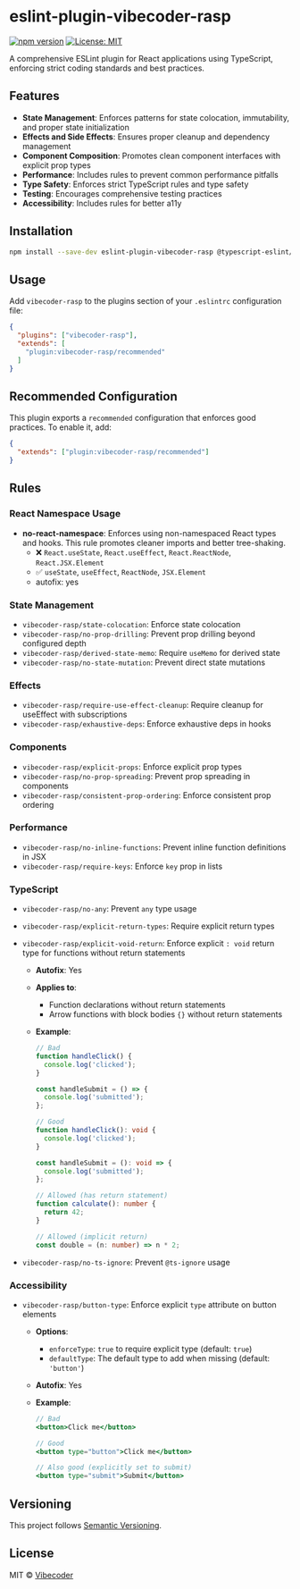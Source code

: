 # eslint-plugin-vibecoder-rasp

[![npm version](https://img.shields.io/npm/v/eslint-plugin-vibecoder-rasp.svg)](https://www.npmjs.com/package/eslint-plugin-vibecoder-rasp)
[![License: MIT](https://img.shields.io/badge/License-MIT-yellow.svg)](https://opensource.org/licenses/MIT)

A comprehensive ESLint plugin for React applications using TypeScript, enforcing strict coding standards and best practices.

## Features

- **State Management**: Enforces patterns for state colocation, immutability, and proper state initialization
- **Effects and Side Effects**: Ensures proper cleanup and dependency management
- **Component Composition**: Promotes clean component interfaces with explicit prop types
- **Performance**: Includes rules to prevent common performance pitfalls
- **Type Safety**: Enforces strict TypeScript rules and type safety
- **Testing**: Encourages comprehensive testing practices
- **Accessibility**: Includes rules for better a11y

## Installation

```bash
npm install --save-dev eslint-plugin-vibecoder-rasp @typescript-eslint/parser typescript
```

## Usage

Add `vibecoder-rasp` to the plugins section of your `.eslintrc` configuration file:

```json
{
  "plugins": ["vibecoder-rasp"],
  "extends": [
    "plugin:vibecoder-rasp/recommended"
  ]
}
```

## Recommended Configuration

This plugin exports a `recommended` configuration that enforces good practices. To enable it, add:

```json
{
  "extends": ["plugin:vibecoder-rasp/recommended"]
}
```

## Rules

### React Namespace Usage

- **no-react-namespace**: Enforces using non-namespaced React types and hooks. This rule promotes cleaner imports and better tree-shaking.
  - ❌ `React.useState`, `React.useEffect`, `React.ReactNode`, `React.JSX.Element`
  - ✅ `useState`, `useEffect`, `ReactNode`, `JSX.Element`
  - autofix: yes

### State Management

- `vibecoder-rasp/state-colocation`: Enforce state colocation
- `vibecoder-rasp/no-prop-drilling`: Prevent prop drilling beyond configured depth
- `vibecoder-rasp/derived-state-memo`: Require `useMemo` for derived state
- `vibecoder-rasp/no-state-mutation`: Prevent direct state mutations

### Effects

- `vibecoder-rasp/require-use-effect-cleanup`: Require cleanup for useEffect with subscriptions
- `vibecoder-rasp/exhaustive-deps`: Enforce exhaustive deps in hooks

### Components

- `vibecoder-rasp/explicit-props`: Enforce explicit prop types
- `vibecoder-rasp/no-prop-spreading`: Prevent prop spreading in components
- `vibecoder-rasp/consistent-prop-ordering`: Enforce consistent prop ordering

### Performance

- `vibecoder-rasp/no-inline-functions`: Prevent inline function definitions in JSX
- `vibecoder-rasp/require-keys`: Enforce `key` prop in lists

### TypeScript

- `vibecoder-rasp/no-any`: Prevent `any` type usage
- `vibecoder-rasp/explicit-return-types`: Require explicit return types
- `vibecoder-rasp/explicit-void-return`: Enforce explicit `: void` return type for functions without return statements
  - **Autofix**: Yes
  - **Applies to**:
    - Function declarations without return statements
    - Arrow functions with block bodies `{}` without return statements
  - **Example**:

    ```typescript
    // Bad
    function handleClick() {
      console.log('clicked');
    }
    
    const handleSubmit = () => {
      console.log('submitted');
    };
    
    // Good
    function handleClick(): void {
      console.log('clicked');
    }
    
    const handleSubmit = (): void => {
      console.log('submitted');
    };
    
    // Allowed (has return statement)
    function calculate(): number {
      return 42;
    }
    
    // Allowed (implicit return)
    const double = (n: number) => n * 2;
    ```

- `vibecoder-rasp/no-ts-ignore`: Prevent `@ts-ignore` usage

### Accessibility

- `vibecoder-rasp/button-type`: Enforce explicit `type` attribute on button elements
  - **Options**:
    - `enforceType`: `true` to require explicit type (default: `true`)
    - `defaultType`: The default type to add when missing (default: `'button'`)
  - **Autofix**: Yes
  - **Example**:

    ```jsx
    // Bad
    <button>Click me</button>
    
    // Good
    <button type="button">Click me</button>
    
    // Also good (explicitly set to submit)
    <button type="submit">Submit</button>
    ```

## Versioning

This project follows [Semantic Versioning](https://semver.org/).

## License

MIT © [Vibecoder](https://github.com/your-org)
